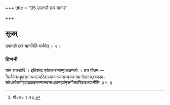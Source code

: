 +++
title = "05 उपानहौ छत्रं यानम्"

+++
## सूत्रम्
उपानहौ छत्रं यानमिति वर्जयेत् ॥ ५ ॥  
### टिप्पनी
यानं शकटादि । इतिशब्द एवंप्रकाराणामुपलक्षणार्थः । तत्र गौतम:— [^४]वर्जयेन्मधुमांसगन्धमाल्यदिवास्वप्नाञ्जनाभ्यञ्जनयानोपानच्छत्रकाम-क्रोधलोभमोहवादवादनस्नानदन्तधावनहर्षनृत्तगीतपरिवादभयानीति ॥ ५ ॥  

[^४]: गौ०ध० २.१३.  
